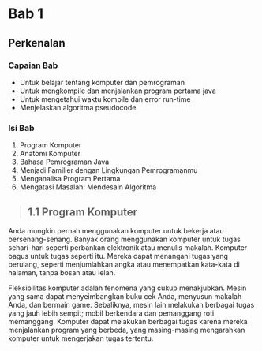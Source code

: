 # Bab 1

## Perkenalan

### Capaian Bab
- Untuk belajar tentang komputer dan pemrograman
- Untuk mengkompile dan menjalankan program pertama java
- Untuk mengetahui waktu kompile dan error run-time
- Menjelaskan algoritma pseudocode

### Isi Bab
1. Program Komputer
2. Anatomi Komputer
3. Bahasa Pemrograman Java
4. Menjadi Familier dengan Lingkungan Pemrogramanmu
5. Menganalisa Program Pertama
6. Mengatasi Masalah: Mendesain Algoritma


>## 1.1 Program Komputer

Anda mungkin pernah menggunakan komputer untuk bekerja atau bersenang-senang. Banyak orang menggunakan komputer untuk
tugas sehari-hari seperti perbankan elektronik atau menulis makalah. Komputer bagus untuk tugas seperti itu. Mereka dapat menangani tugas yang berulang, seperti menjumlahkan angka
atau menempatkan kata-kata di halaman, tanpa bosan atau lelah.

Fleksibilitas komputer adalah fenomena yang cukup menakjubkan. Mesin yang sama dapat menyeimbangkan buku cek Anda, menyusun makalah Anda, dan bermain game. Sebaliknya, mesin lain melakukan berbagai tugas yang jauh lebih sempit; mobil berkendara dan pemanggang roti memanggang. Komputer dapat melakukan berbagai tugas karena mereka menjalankan program yang berbeda, yang masing-masing mengarahkan komputer untuk mengerjakan tugas tertentu.

